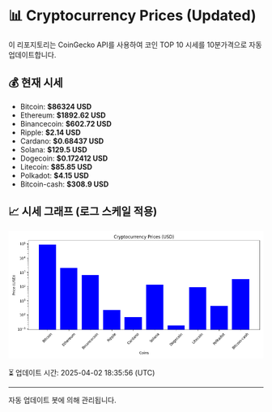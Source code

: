 
# 📊 Cryptocurrency Prices (Updated)

이 리포지토리는 CoinGecko API를 사용하여 코인 TOP 10 시세를 10분가격으로 자동 업데이트합니다.

## 💰 현재 시세
- Bitcoin: **$86324 USD**
- Ethereum: **$1892.62 USD**
- Binancecoin: **$602.72 USD**
- Ripple: **$2.14 USD**
- Cardano: **$0.68437 USD**
- Solana: **$129.5 USD**
- Dogecoin: **$0.172412 USD**
- Litecoin: **$85.85 USD**
- Polkadot: **$4.15 USD**
- Bitcoin-cash: **$308.9 USD**

## 📈 시세 그래프 (로그 스케일 적용)
![Crypto Prices](crypto_prices.png)

⏳ 업데이트 시간: 2025-04-02 18:35:56 (UTC)

---
자동 업데이트 봇에 의해 관리됩니다.
